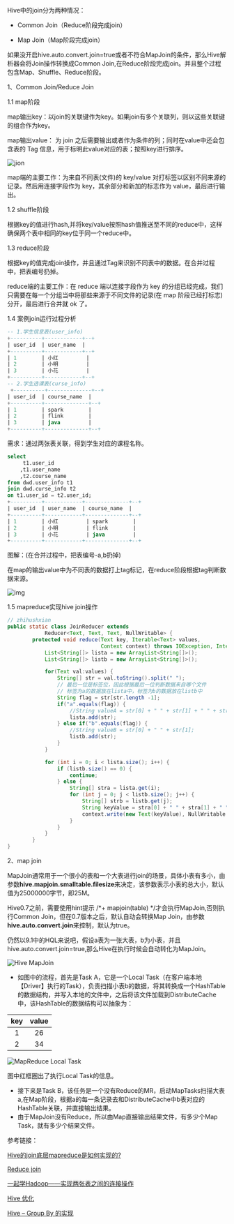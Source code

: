 Hive中的join分为两种情况：

* Common Join（Reduce阶段完成join）

* Map Join（Map阶段完成join）

如果没开启hive.auto.convert.join=true或者不符合MapJoin的条件，那么Hive解析器会将Join操作转换成Common Join,在Reduce阶段完成join。并且整个过程包含Map、Shuffle、Reduce阶段。

1、Common Join/Reduce Join

1.1 map阶段

map输出key：以join的关联键作为key。如果join有多个关联列，则以这些关联键的组合作为key。

map输出value： 为 join 之后需要输出或者作为条件的列；同时在value中还会包含表的 Tag 信息，用于标明此value对应的表；按照key进行排序。

![jion](../assets/jion.png)



map端的主要工作：为来自不同表(文件)的 key/value 对打标签以区别不同来源的记录。然后用连接字段作为 key，其余部分和新加的标志作为 value，最后进行输出。

1.2 shuffle阶段

根据key的值进行hash,并将key/value按照hash值推送至不同的reduce中，这样确保两个表中相同的key位于同一个reduce中。

1.3 reduce阶段

根据key的值完成join操作，并且通过Tag来识别不同表中的数据。在合并过程中，把表编号扔掉。

reduce端的主要工作：在 reduce 端以连接字段作为 key 的分组已经完成，我们只需要在每一个分组当中将那些来源于不同文件的记录(在 map 阶段已经打标志)分开，最后进行合并就 ok 了。

1.4 案例join运行过程分析

```sql
-- 1.学生信息表(user_info)
+----------+------------+--+
| user_id  | user_name  |
+----------+------------+--+
| 1        | 小红         |
| 2        | 小明         |
| 3        | 小花         |
+----------+------------+--+
-- 2.学生选课表(curse_info)
 +----------+--------------+--+
| user_id  | course_name  |
+----------+--------------+--+
| 1        | spark        |
| 2        | flink        |
| 3        | java         |
+----------+--------------+--+
```

需求：通过两张表关联，得到学生对应的课程名称。

```sql
select
     t1.user_id
    ,t1.user_name
    ,t2.course_name
from dwd.user_info t1
join dwd.curse_info t2
on t1.user_id = t2.user_id;
+----------+------------+--------------+--+
| user_id  | user_name  | course_name  |
+----------+------------+--------------+--+
| 1        | 小红         | spark        |
| 2        | 小明         | flink        |
| 3        | 小花         | java         |
+----------+------------+--------------+--+
```

图解：(在合并过程中，把表编号-a,b扔掉)

在map的输出value中为不同表的数据打上tag标记，在reduce阶段根据tag判断数据来源。

![img](../assets/3b312fbf-ea3d-4dc5-87ba-e561cd215098.png)

1.5 mapreduce实现hive join操作

```java
// zhihushxian
public static class JoinReducer extends
            Reducer<Text, Text, Text, NullWritable> {
        protected void reduce(Text key, Iterable<Text> values,
                              Context context) throws IOException, InterruptedException{
            List<String[]> lista = new ArrayList<String[]>();
            List<String[]> listb = new ArrayList<String[]>();

            for(Text val:values) {
                String[] str = val.toString().split(" ");
                // 最后一位是标签位，因此根据最后一位判断数据来自哪个文件
                // 标签为a的数据放在lista中，标签为b的数据放在listb中
                String flag = str[str.length -1];
                if("a".equals(flag)) {
                    //String valueA = str[0] + " " + str[1] + " " + str[2];
                    lista.add(str);
                } else if("b".equals(flag)) {
                    //String valueB = str[0] + " " + str[1];
                    listb.add(str);
                }
            }

            for (int i = 0; i < lista.size(); i++) {
                if (listb.size() == 0) {
                    continue;
                } else {
                    String[] stra = lista.get(i);
                    for (int j = 0; j < listb.size(); j++) {
                        String[] strb = listb.get(j);
                        String keyValue = stra[0] + " " + stra[1] + " " + stra[2] + " " + stra[3] + " " + strb[1];
                        context.write(new Text(keyValue), NullWritable.get());
                    }
                }
            }
        }
}
```



2、map join

MapJoin通常用于一个很小的表和一个大表进行join的场景，具体小表有多小，由参数**hive.mapjoin.smalltable.filesize**来决定，该参数表示小表的总大小，默认值为25000000字节，即25M。

Hive0.7之前，需要使用hint提示 /*+ mapjoin(table) */才会执行MapJoin,否则执行Common Join，但在0.7版本之后，默认自动会转换Map Join，由参数**hive.auto.convert.join**来控制，默认为true。

仍然以9.1中的HQL来说吧，假设a表为一张大表，b为小表，并且hive.auto.convert.join=true,那么Hive在执行时候会自动转化为MapJoin。

![Hive MapJoin](../assets/0625-3.jpg)



* 如图中的流程，首先是Task A，它是一个Local Task（在客户端本地【Driver】执行的Task），负责扫描小表b的数据，将其转换成一个HashTable的数据结构，并写入本地的文件中，之后将该文件加载到DistributeCache中，该HashTable的数据结构可以抽象为：

| key  | value |
| :--: | :---: |
|  1   |  26   |
|  2   |  34   |

![MapReduce Local Task](../assets/0625-2.jpg)

图中红框圈出了执行Local Task的信息。

- 接下来是Task B，该任务是一个没有Reduce的MR，启动MapTasks扫描大表a,在Map阶段，根据a的每一条记录去和DistributeCache中b表对应的HashTable关联，并直接输出结果。
- 由于MapJoin没有Reduce，所以由Map直接输出结果文件，有多少个Map Task，就有多少个结果文件。



参考链接：

[Hive的join底层mapreduce是如何实现的?](https://my.oschina.net/u/4631230/blog/4641969)

[Reduce join](https://www.kancloud.cn/king_om/h_001/2098058)

[一起学Hadoop——实现两张表之间的连接操作](https://zhuanlan.zhihu.com/p/45146226)

[Hive 优化](https://rabbitai.cn/article/detail/59/)

[Hive – Group By 的实现](http://fatkun.com/2013/01/hive-group-by.html)